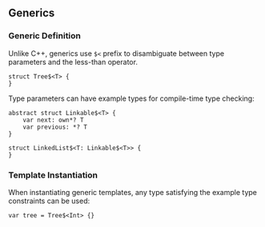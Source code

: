 ## Generics

### Generic Definition
Unlike C++, generics use `$<` prefix to disambiguate between type parameters and the less-than operator.
```sric
struct Tree$<T> {
}
```
Type parameters can have example types for compile-time type checking:

```
abstract struct Linkable$<T> {
    var next: own*? T
    var previous: *? T
}

struct LinkedList$<T: Linkable$<T>> {
}
```
### Template Instantiation
When instantiating generic templates, any type satisfying the example type constraints can be used:

```
var tree = Tree$<Int> {}
```

